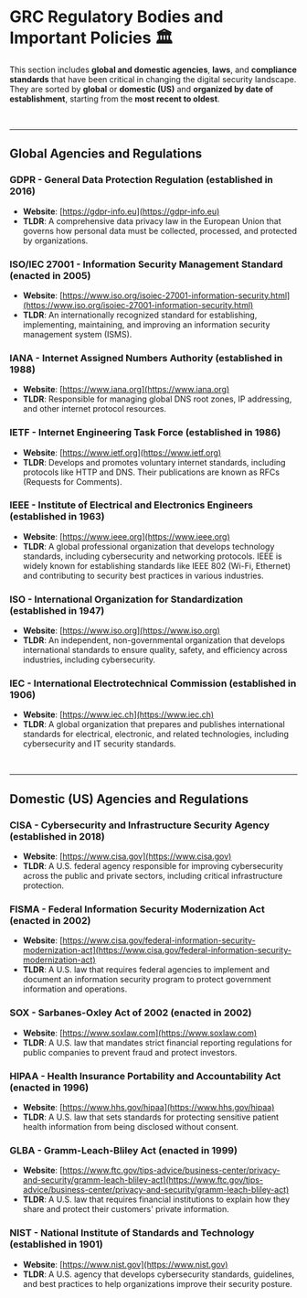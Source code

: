 # GRC Regulatory Bodies and Important Policies 🏛️  

This section includes **global and domestic agencies**, **laws**, and **compliance standards** that have been critical in changing the digital security landscape. They are sorted by **global** or **domestic (US)** and **organized by date of establishment**, starting from the **most recent to oldest**.

<br>

---

## Global Agencies and Regulations

### GDPR - General Data Protection Regulation (established in 2016)  
- **Website**: [https://gdpr-info.eu](https://gdpr-info.eu)  
- **TLDR**: A comprehensive data privacy law in the European Union that governs how personal data must be collected, processed, and protected by organizations.

### ISO/IEC 27001 - Information Security Management Standard (enacted in 2005)  
- **Website**: [https://www.iso.org/isoiec-27001-information-security.html](https://www.iso.org/isoiec-27001-information-security.html)  
- **TLDR**: An internationally recognized standard for establishing, implementing, maintaining, and improving an information security management system (ISMS).

### IANA - Internet Assigned Numbers Authority (established in 1988)  
- **Website**: [https://www.iana.org](https://www.iana.org)  
- **TLDR**: Responsible for managing global DNS root zones, IP addressing, and other internet protocol resources.

### IETF - Internet Engineering Task Force (established in 1986)  
- **Website**: [https://www.ietf.org](https://www.ietf.org)  
- **TLDR**: Develops and promotes voluntary internet standards, including protocols like HTTP and DNS. Their publications are known as RFCs (Requests for Comments).

### IEEE - Institute of Electrical and Electronics Engineers (established in 1963)  
- **Website**: [https://www.ieee.org](https://www.ieee.org)  
- **TLDR**: A global professional organization that develops technology standards, including cybersecurity and networking protocols. IEEE is widely known for establishing standards like IEEE 802 (Wi-Fi, Ethernet) and contributing to security best practices in various industries.

### ISO - International Organization for Standardization (established in 1947)  
- **Website**: [https://www.iso.org](https://www.iso.org)  
- **TLDR**: An independent, non-governmental organization that develops international standards to ensure quality, safety, and efficiency across industries, including cybersecurity.
  
### IEC - International Electrotechnical Commission (established in 1906)  
- **Website**: [https://www.iec.ch](https://www.iec.ch)  
- **TLDR**: A global organization that prepares and publishes international standards for electrical, electronic, and related technologies, including cybersecurity and IT security standards.
  
<br>

---

## Domestic (US) Agencies and Regulations 

### CISA - Cybersecurity and Infrastructure Security Agency (established in 2018)  
- **Website**: [https://www.cisa.gov](https://www.cisa.gov)  
- **TLDR**: A U.S. federal agency responsible for improving cybersecurity across the public and private sectors, including critical infrastructure protection.

### FISMA - Federal Information Security Modernization Act (enacted in 2002)  
- **Website**: [https://www.cisa.gov/federal-information-security-modernization-act](https://www.cisa.gov/federal-information-security-modernization-act)  
- **TLDR**: A U.S. law that requires federal agencies to implement and document an information security program to protect government information and operations.

### SOX - Sarbanes-Oxley Act of 2002 (enacted in 2002)  
- **Website**: [https://www.soxlaw.com](https://www.soxlaw.com)  
- **TLDR**: A U.S. law that mandates strict financial reporting regulations for public companies to prevent fraud and protect investors.

### HIPAA - Health Insurance Portability and Accountability Act (enacted in 1996)  
- **Website**: [https://www.hhs.gov/hipaa](https://www.hhs.gov/hipaa)  
- **TLDR**: A U.S. law that sets standards for protecting sensitive patient health information from being disclosed without consent.

### GLBA - Gramm-Leach-Bliley Act (enacted in 1999)  
- **Website**: [https://www.ftc.gov/tips-advice/business-center/privacy-and-security/gramm-leach-bliley-act](https://www.ftc.gov/tips-advice/business-center/privacy-and-security/gramm-leach-bliley-act)  
- **TLDR**: A U.S. law that requires financial institutions to explain how they share and protect their customers' private information.

### NIST - National Institute of Standards and Technology (established in 1901)  
- **Website**: [https://www.nist.gov](https://www.nist.gov)  
- **TLDR**: A U.S. agency that develops cybersecurity standards, guidelines, and best practices to help organizations improve their security posture.
